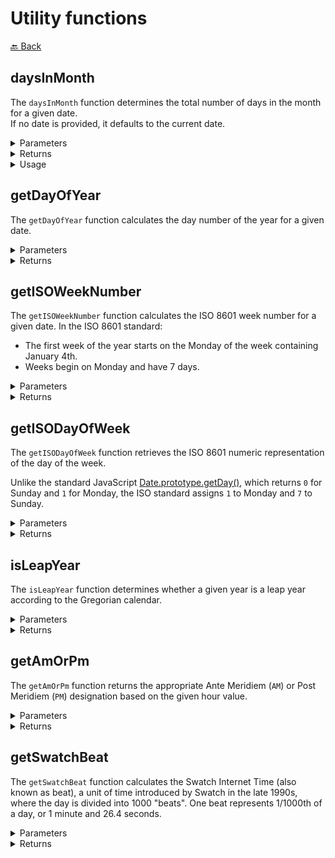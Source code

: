 # Utility functions

[🔙 Back](../../README.md)

## daysInMonth

The `daysInMonth` function determines the total number of days in the month for a given date.\
If no date is provided, it defaults to the current date.

<details>

<summary>Parameters</summary>

| Parameter   | Type                          | Default | Description                        |
|-------------|-------------------------------|---------|------------------------------------|
| `date`      | `string \| number \| Date`    | `new Date()` | (Optional) The date for which the number of days in the month is calculated. |

</details>

<details>

<summary>Returns</summary>

Type: `number`

Returns the total number of days in the month of the provided date.

</details>

<details>

<summary>Usage</summary>

### Default Behavior

```ts
import { daysInMonth } from '@alessiofrittoli/date-utils'
// or
import { daysInMonth } from '@alessiofrittoli/date-utils/utils'

console.log( daysInMonth() )
// Outputs: Number of days in the current month (e.g., 30 for November).
```

### Specific Date

```ts
import { daysInMonth } from '@alessiofrittoli/date-utils'
// or
import { daysInMonth } from '@alessiofrittoli/date-utils/utils'

console.log( daysInMonth( new Date( '2024-02-01' ) ) )
// or
console.log( daysInMonth( '2024-02-01' ) )
// or
console.log( daysInMonth( 1706745600000 ) )
// Outputs: `29` (February - 2024 is a leap year).
```

</details>

## getDayOfYear

The `getDayOfYear` function calculates the day number of the year for a given date.

<details>

<summary>Parameters</summary>

| Parameter   | Type                          | Default | Description                        |
|-------------|-------------------------------|---------|------------------------------------|
| `date`      | `string \| number \| Date`    | `new Date()` | (Optional) The date to calculate the day number of the year. |

</details>

<details>

<summary>Returns</summary>

Type: `number`

The day number of the year, where January 1st is 1.

</details>

## getISOWeekNumber

The `getISOWeekNumber` function calculates the ISO 8601 week number for a given date. In the ISO 8601 standard:

- The first week of the year starts on the Monday of the week containing January 4th.
- Weeks begin on Monday and have 7 days.

<details>

<summary>Parameters</summary>

| Parameter   | Type                          | Default | Description                        |
|-------------|-------------------------------|---------|------------------------------------|
| `date`      | `string \| number \| Date`    | `new Date()` | (Optional) The date for which the ISO week number is calculated. |

</details>

<details>

<summary>Returns</summary>

Type: `number`

The ISO 8601 week number for the given date.

</details>

## getISODayOfWeek

The `getISODayOfWeek` function retrieves the ISO 8601 numeric representation of the day of the week.

Unlike the standard JavaScript [Date.prototype.getDay()](https://developer.mozilla.org/en-US/docs/Web/JavaScript/Reference/Global_Objects/Date/getDay), which returns `0` for Sunday and `1` for Monday, the ISO standard assigns `1` to Monday and `7` to Sunday.

<details>

<summary>Parameters</summary>

| Parameter   | Type                          | Default | Description                        |
|-------------|-------------------------------|---------|------------------------------------|
| `date`      | `string \| number \| Date`    | `new Date()` | (Optional) The date for which the ISO day of the week is calculated. |

</details>

<details>

<summary>Returns</summary>

Type: `number`

The ISO 8601 numeric day of the week.

</details>

## isLeapYear

The `isLeapYear` function determines whether a given year is a leap year according to the Gregorian calendar.

<details>

<summary>Parameters</summary>

| Parameter | Type     | Description                                 |
|-----------|----------|---------------------------------------------|
| `year`    | `number` | The year to check (e.g., 2024, 2025, etc.). |

</details>

<details>

<summary>Returns</summary>

Type: `boolean`

- `true` if the year is a leap year.
- `false` if the year is not a leap year.

</details>

## getAmOrPm

The `getAmOrPm` function returns the appropriate Ante Meridiem (`AM`) or Post Meridiem (`PM`) designation based on the given hour value.

<details>

<summary>Parameters</summary>

| Parameter | Type     | Description                               |
|-----------|----------|-------------------------------------------|
| `hours`   | `number` | The hour value (24-hour format) to check. |

</details>

<details>

<summary>Returns</summary>

Type: `string`

- 'AM' if the hours value is less than 12.
- 'PM' if the hours value is 12 or greater.

</details>

## getSwatchBeat

The `getSwatchBeat` function calculates the Swatch Internet Time (also known as beat), a unit of time introduced by Swatch in the late 1990s, where the day is divided into 1000 "beats". One beat represents 1/1000th of a day, or 1 minute and 26.4 seconds.

<details>

<summary>Parameters</summary>

| Parameter | Type                       | Default      | Description                               |
|-----------|----------------------------|--------------|-------------------------------------------|
| `date`    | `string \| number \| Date` | `new Date()` | (Optional) The date for which to calculate the swatch beat. Accepts a date string, a timestamp, or a `Date` object. |
| `places`  | `number` | `3` | (Optional) The number of decimal places to round the result. |

</details>

<details>

<summary>Returns</summary>

Type: `string`

The Swatch Beat as a string rounded to the specified number of decimal places.

</details>